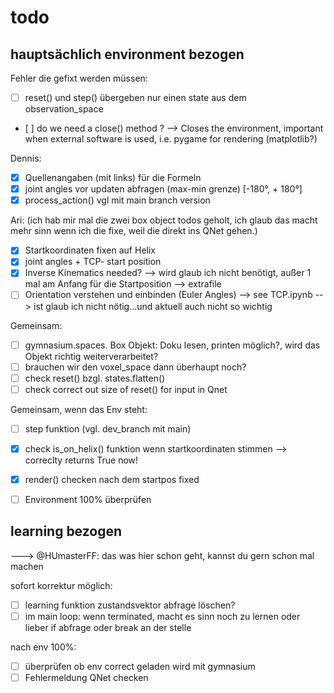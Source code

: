 # todo

## hauptsächlich environment bezogen

Fehler die gefixt werden müssen:

- [ ] reset() und step() übergeben nur einen state aus dem observation_space
- [ ] do we need a close() method ? --> Closes the environment, important when external software is used, i.e. pygame for rendering (matplotlib?)

Dennis:

- [x] Quellenangaben (mit links) für die Formeln
- [x] joint angles vor updaten abfragen (max-min grenze) [-180°, + 180°]
- [x] process_action() vgl mit main branch version

Ari: (ich hab mir mal die zwei box object todos geholt, ich glaub das macht mehr sinn wenn ich die fixe,
weil die direkt ins QNet gehen.)

- [x] Startkoordinaten fixen auf Helix
- [x] joint angles + TCP- start position
- [x] Inverse Kinematics needed?  --> wird glaub ich nicht benötigt, außer 1 mal am Anfang für die Startposition  --> extrafile
- [ ] Orientation verstehen und einbinden (Euler Angles) --> see TCP.ipynb  --> ist glaub ich nicht nötig...und aktuell auch nicht so wichtig

Gemeinsam:

- [ ] gymnasium.spaces. Box Objekt: Doku lesen, printen möglich?, wird das Objekt richtig weiterverarbeitet?
- [ ] brauchen wir den voxel_space dann überhaupt noch?
- [ ] check reset() bzgl. states.flatten()
- [ ] check correct out size of reset() for input in Qnet

Gemeinsam, wenn das Env steht:

- [ ] step funktion (vgl. dev_branch mit main)
- [x] check is_on_helix() funktion wenn startkoordinaten stimmen   -->  correclty returns True now!
- [x] render() checken nach dem startpos fixed

- [ ] Environment 100% überprüfen

## learning bezogen

---> @HUmasterFF: das was hier schon geht, kannst du gern schon mal machen

sofort korrektur möglich:

- [ ] learning funktion zustandsvektor abfrage löschen?
- [ ]  im main loop:  wenn terminated, macht es sinn noch zu lernen oder lieber if abfrage oder break an der stelle

nach env 100%:

- [ ] überprüfen ob env correct geladen wird mit gymnasium
- [ ] Fehlermeldung QNet checken
